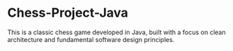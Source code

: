# Chess-Project-Java
This is a classic chess game developed in Java, built with a focus on clean architecture and fundamental software design principles. 
